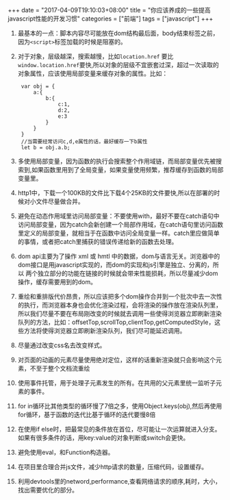 +++
date = "2017-04-09T19:10:03+08:00"
title = "你应该养成的一些提高javascript性能的开发习惯"
categories = ["前端"]
tags = ["javascript"]
+++

1. 最基本的一点：脚本内容尽可能放在dom结构最后面，body结束标签之前，因为```<script>```标签加载的时候是阻塞的。

2. 对于对象，层级越深，搜索越慢，比如```location.href``` 要比```window.location.href```要快,所以对象的层级不宜嵌套过深，超过一次读取的对象属性，应该使用局部变量来缓存对象的属性。比如：

        var obj = {
            a:{
                b:{
                    c:1,
                    d:2,
                    e:3
                }
            }
        }
        //当需要经常访问c,d,e属性的话，最好缓存一下b属性
        let b = obj.a.b;

3. 多使用局部变量，因为函数的执行会搜索整个作用域链，而局部变量优先被搜索到,如果函数里用到了全局变量，如果变量使用频繁，推荐缓存到函数的局部变量里。

4. http1中，下载一个100KB的文件比下载4个25KB的文件要快,所以在部署的时候对小文件尽量做合并。

5. 避免在动态作用域里访问局部变量：不要使用with，最好不要在catch语句中访问局部变量，因为catch会新创建一个局部作用域，在catch语句里访问函数里定义的局部变量，就相当于在函数中访问全局变量一样。catch里应做简单的事情，或者把catch里捕获的错误传递给新的函数去处理。

6. dom api主要为了操作 xml 或 hmtl 中的数据，dom与语言无关。浏览器中的dom接口是用javascript实现的，而dom的实现和js引擎是独立、分离的，所以 两个独立部分的功能在链接的时候就会带来性能损耗，所以尽量减少dom操作，缓存需要用到的dom。

7. 重绘和重排版代价昂贵，所以应该把多个dom操作合并到一个批次中去一次性的执行，而浏览器本身也会优化渲染过程，会将渲染的操作放在渲染队列里，所以我们尽量不要在布局刚改变的时候就去调用一些使得浏览器立即刷新渲染队列的方法，比如：offsetTop,scrollTop,clientTop,getComputedStyle，这些方法将使得浏览器立即刷新渲染队列，我们尽可能延迟调用。

8. 尽量通过改变css名去改变样式。

9. 对页面的动画的元素尽量使用绝对定位，这样的话重新渲染就只会影响这个元素，不至于整个文档流重绘

10. 使用事件托管，用于处理子元素发生的所有。在共用的父元素里统一监听子元素的事件。

11. for in循环比其他类型的循环慢了7倍之多，使用Object.keys(obj),然后再使用for循环，基于函数的迭代比基于循环的迭代要慢8倍

12. 在使用if else时，把最常见的条件放在首位，尽可能让一次运算就进入分支。如果有很多条件的话，用key:value的对象判断或switch会更快。

13. 避免使用eval，和Function构造器。

14. 在项目里合理合并js文件，减少http请求的数量，压缩代码，设置缓存。

15. 利用devtools里的netword,performance,查看网络请求的顺序,耗时，大小，找出需要优化的部分。